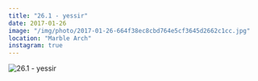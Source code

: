 ```yaml
---
title: "26.1 - yessir"
date: 2017-01-26
image: "/img/photo/2017-01-26-664f38ec8cbd764e5cf3645d2662c1cc.jpg"
location: "Marble Arch"
instagram: true
---
```


![26.1 - yessir](/img/photo/2017-01-26-664f38ec8cbd764e5cf3645d2662c1cc.jpg)
